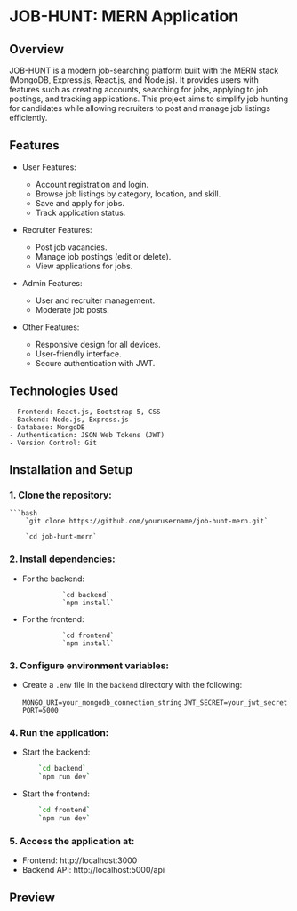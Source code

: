 
# JOB-HUNT: MERN Application




## Overview
JOB-HUNT is a modern job-searching platform built with the MERN stack (MongoDB, Express.js, React.js, and Node.js). It provides users with features such as creating accounts, searching for jobs, applying to job postings, and tracking applications. This project aims to simplify job hunting for candidates while allowing recruiters to post and manage job listings efficiently.
## Features

* User Features:

    - Account registration and login.
    - Browse job listings by category, location, and skill.
    - Save and apply for jobs.
    - Track application status.

* Recruiter Features:
    
    - Post job vacancies.
    - Manage job postings (edit or delete).
    - View applications for jobs.

* Admin Features:

    - User and recruiter management.
    - Moderate job posts.

* Other Features:

    - Responsive design for all devices.
    - User-friendly interface.
    - Secure authentication with JWT.
## Technologies Used

    - Frontend: React.js, Bootstrap 5, CSS
    - Backend: Node.js, Express.js
    - Database: MongoDB
    - Authentication: JSON Web Tokens (JWT)
    - Version Control: Git

## Installation and Setup

### 1. Clone the repository:
    ```bash
        `git clone https://github.com/yourusername/job-hunt-mern.git`
        
        `cd job-hunt-mern`

### 2. Install dependencies:
- For the backend:
            
                `cd backend`
                `npm install`

- For the frontend:
            
                `cd frontend`
                `npm install`

### 3. Configure environment variables:
- Create a `.env` file in the `backend` directory with the following:

    `MONGO_URI=your_mongodb_connection_string`
    `JWT_SECRET=your_jwt_secret`
    `PORT=5000`

### 4. Run the application:
- Start the backend:
    ```bash
        `cd backend`
        `npm run dev`

- Start the frontend:
    ```bash
        `cd frontend`
        `npm run dev`

### 5. Access the application at:
- Frontend: http://localhost:3000
- Backend API: http://localhost:5000/api


## Preview

<div align="center">
    <img src="Previews/1.jpg" alt="" />
    <img src="Previews/2.jpg" alt="" />
    <img src="Previews/3.jpg" alt="" />
    <img src="Previews/4.jpg" alt="" />
    <img src="Previews/5.jpg" alt="" />
    <img src="Previews/6.jpg" alt="" />
    <img src="Previews/7.jpg" alt="" />
    <img src="Previews/8.jpg" alt="" />
    <img src="Previews/9.jpg" alt="" />
    <img src="Previews/10.jpg" alt="" />
</div>
